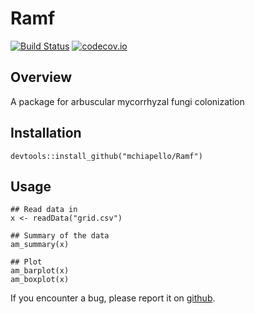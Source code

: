 # Ramf
[![Build Status](https://travis-ci.org/mchiapello/Ramf.svg?branch=master)](https://travis-ci.org/mchiapello/Ramf) [![codecov.io](https://codecov.io/github/mchiapello/Ramf.svg?branch=master)](https://codecov.io/github/mchiapello/Ramf?branch=master)

## Overview

A package for arbuscular mycorrhyzal fungi colonization

## Installation

```{r, eval = FALSE}
devtools::install_github("mchiapello/Ramf")
```

## Usage

```{r, eval = FALSE}
## Read data in
x <- readData("grid.csv")

## Summary of the data
am_summary(x)

## Plot
am_barplot(x)
am_boxplot(x)
```


If you encounter a bug, please report it on [github](https://github.com/mchiapello/Ramf/issues).
